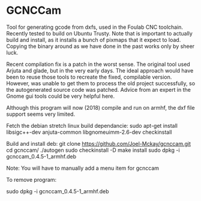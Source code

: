 GCNCCam
=======

Tool for generating gcode from dxfs, used in the Foulab CNC toolchain.  Recently tested to build on Ubuntu Trusty.  Note that 
is important to actually build and install, as it installs a bunch of pixmaps that it expect to load.  Copying the binary around
as we have done in the past works only by sheer luck.

Recent compilation fix is a patch in the worst sense.  The original tool used Arjuta and glade, but in the very early days. 
The ideal approach would have been to reuse those tools to recreate the fixed, compilable version.  However, was unable to get
them to process the old project successfully, so the autogenerated source code was patched. Advice from an expert in the Gnome gui tools could be very helpful here.

Although this program will now (2018) compile and run on armhf, the dxf file support seems very limited.

Fetch the debian stretch linux build dependancie:
sudo apt-get install libsigc++-dev anjuta-common libgnomeuimm-2.6-dev checkinstall

Build and install deb:
git clone https://github.com/Joel-Mckay/gcnccam.git
cd gcnccam/ 
./autogen 
sudo checkinstall -D make install
sudo dpkg -i gcnccam_0.4.5-1_armhf.deb

Note: You will have to manually add a menu item for gcnccam 

To remove program:</b><br>

sudo dpkg -i gcnccam_0.4.5-1_armhf.deb


